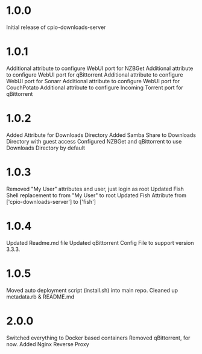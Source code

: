 # 1.0.0

Initial release of cpio-downloads-server

# 1.0.1

Additional attribute to configure WebUI port for NZBGet
Additional attribute to configure WebUI port for qBittorrent
Additional attribute to configure WebUI port for Sonarr
Additional attribute to configure WebUI port for CouchPotato
Additional attribute to configure Incoming Torrent port for qBittorrent

# 1.0.2

Added Attribute for Downloads Directory
Added Samba Share to Downloads Directory with guest access
Configured NZBGet and qBittorrent to use Downloads Directory by default

# 1.0.3

Removed "My User" attributes and user, just login as root
Updated Fish Shell replacement to from "My User" to root
Updated Fish Attribute from ['cpio-downloads-server'] to ['fish']

# 1.0.4
Updated Readme.md file
Updated qBittorrent Config File to support version 3.3.3.

# 1.0.5
Moved auto deployment script (install.sh) into main repo.
Cleaned up metadata.rb & README.md

# 2.0.0

Switched everything to Docker based containers
Removed qBittorrent, for now.
Added Nginx Reverse Proxy
